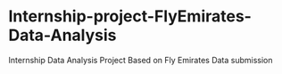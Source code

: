 # Internship-project-FlyEmirates-Data-Analysis
Internship Data Analysis Project Based on Fly Emirates Data submission
